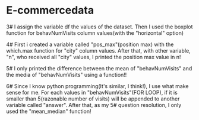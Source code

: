 # E-commercedata

3#
I assign the variable df the values of the dataset. Then I used the boxplot function for behavNumVisits column values(with the "horizontal" option)

4#
First i created a variable called "pos_max"(position max) with the which.max function for "city" column values. After that, with other variable, "n", who received all "city" values, I printed the position max value in n!

5#
I only printed the difference between the mean of "behavNumVisits" and the media of "behavNumVisits" using a function!!

6#
Since I know python programming(It's similar, I think!), I use what make sense for me. For each values in "behavNumVisits"(FOR LOOP), if it is smaller than 5(razonable number of visits) will be appended to another variable called "answer". After that, as my 5# question resolution, I only used the "mean_median" function!



